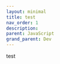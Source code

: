 ```yaml
---
layout: minimal
title: test
nav_order: 1
description: 
parent: JavaScript
grand_parent: Dev
---
```

test